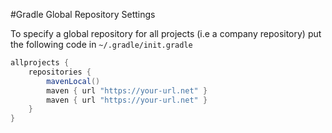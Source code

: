 #Gradle Global Repository Settings

To specify a global repository for all projects (i.e a company repository) put the following code in `~/.gradle/init.gradle`

```groovy
allprojects {
    repositories {
        mavenLocal()
        maven { url "https://your-url.net" }
        maven { url "https://your-url.net" }
    }
}
```

